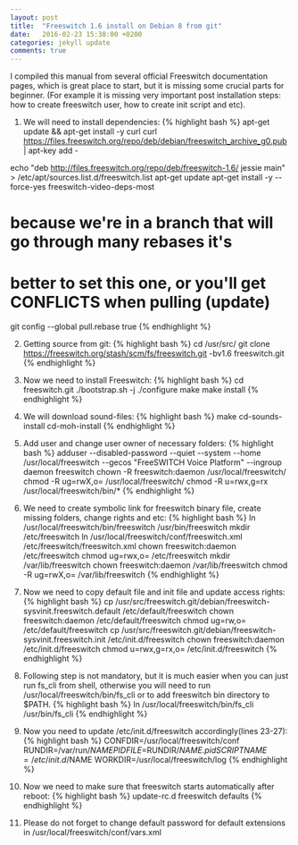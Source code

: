 ```yaml
---
layout: post
title:  "Freeswitch 1.6 install on Debian 8 from git"
date:   2016-02-23 15:38:00 +0200
categories: jekyll update
comments: true
---
```

I compiled this manual from several official Freeswitch documentation pages, which is great place to start, but it is missing some crucial parts for beginner. 
(For example it is missing very important post installation steps: how to create freeswitch user, how to create init script and etc).

1) We will need to install dependencies:
{% highlight bash %}
apt-get update && apt-get install -y curl
curl https://files.freeswitch.org/repo/deb/debian/freeswitch_archive_g0.pub | apt-key add -
 
echo "deb http://files.freeswitch.org/repo/deb/freeswitch-1.6/ jessie main" > /etc/apt/sources.list.d/freeswitch.list
apt-get update
apt-get install -y --force-yes freeswitch-video-deps-most
 
# because we're in a branch that will go through many rebases it's
# better to set this one, or you'll get CONFLICTS when pulling (update)
git config --global pull.rebase true
{% endhighlight %}

2) Getting source from git:
{% highlight bash %}
cd /usr/src/
git clone https://freeswitch.org/stash/scm/fs/freeswitch.git -bv1.6 freeswitch.git
{% endhighlight %}

3) Now we need to install Freeswitch:
{% highlight bash %}
cd freeswitch.git
./bootstrap.sh -j
./configure
make
make install
{% endhighlight %}

4) We will download sound-files:
{% highlight bash %}
make cd-sounds-install cd-moh-install
{% endhighlight %}

5) Add user and change user owner of necessary folders:
{% highlight bash %}
adduser --disabled-password  --quiet --system --home /usr/local/freeswitch --gecos "FreeSWITCH Voice Platform" --ingroup daemon freeswitch
chown -R freeswitch:daemon /usr/local/freeswitch/
chmod -R ug=rwX,o= /usr/local/freeswitch/
chmod -R u=rwx,g=rx /usr/local/freeswitch/bin/*
{% endhighlight %}

6) We need to create symbolic link for freeswitch binary file, create missing folders, change rights and etc:
{% highlight bash %}
ln /usr/local/freeswitch/bin/freeswitch /usr/bin/freeswitch
mkdir /etc/freeswitch
ln /usr/local/freeswitch/conf/freeswitch.xml /etc/freeswitch/freeswitch.xml
chown freeswitch:daemon /etc/freeswitch
chmod ug=rwx,o= /etc/freeswitch
mkdir /var/lib/freeswitch
chown freeswitch:daemon /var/lib/freeswitch
chmod -R ug=rwX,o= /var/lib/freeswitch
{% endhighlight %}

7) Now we need to copy default file and init file and update access rights:
{% highlight bash %}
cp /usr/src/freeswitch.git/debian/freeswitch-sysvinit.freeswitch.default /etc/default/freeswitch
chown freeswitch:daemon /etc/default/freeswitch
chmod ug=rw,o= /etc/default/freeswitch
cp /usr/src/freeswitch.git/debian/freeswitch-sysvinit.freeswitch.init  /etc/init.d/freeswitch
chown freeswitch:daemon /etc/init.d/freeswitch
chmod u=rwx,g=rx,o= /etc/init.d/freeswitch
{% endhighlight %}

8) Following step is not mandatory, but it is much easier when you can just run fs_cli from shell, otherwise you will need to run /usr/local/freeswitch/bin/fs_cli or to add freeswitch bin directory to $PATH.
{% highlight bash %}
ln /usr/local/freeswitch/bin/fs_cli /usr/bin/fs_cli
{% endhighlight %}

9) Now you need to update /etc/init.d/freeswitch accordingly(lines 23-27):
{% highlight bash %}
CONFDIR=/usr/local/freeswitch/conf
RUNDIR=/var/run/$NAME
PIDFILE=$RUNDIR/$NAME.pid
SCRIPTNAME=/etc/init.d/$NAME
WORKDIR=/usr/local/freeswitch/log
{% endhighlight %}

10) Now we need to make sure that freeswitch starts automatically after reboot:
{% highlight bash %}
update-rc.d freeswitch defaults
{% endhighlight %}

11) Please do not forget to change default password for default extensions in /usr/local/freeswitch/conf/vars.xml
